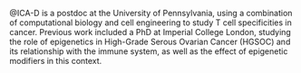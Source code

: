 @ICA-D is a postdoc at the University of Pennsylvania, using a combination of computational biology and cell engineering to study T cell specificities in cancer. 
Previous work included a PhD at Imperial College London, studying the role of epigenetics in High-Grade Serous Ovarian Cancer (HGSOC) and its relationship with the immune system, as well as the effect of epigenetic modifiers in this context.

